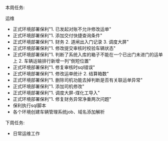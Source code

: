 本周任务:

运维

- 正式环境部署保利"1. 已发起对账不允许修改运单"
- 正式环境部署保利"1. 添加交付快捷查询条件"
- 正式环境部署保利"1. 财务 2. 道闸出入门记录 3. 调度大屏"
- 正式环境部署保利"1. 修改提交审核时校验车辆状态"
- 正式环境部署保利"1. 判断了系统入库的箱子不能在一个已出门未进门的运单上 2. 车辆运输排行新增一列“倒短位置"
- 正式环境部署保利"1. 修复审核时sql错误"
- 正式环境部署保利"1. 修改运单统计 2. 结算箱数"
- 正式环境部署保利"1. 删除司机功能去掉判断是否有关联运单异常"
- 正式环境部署保利"1. 添加司机修改"
- 正式环境部署保利"1. 调度大屏-煤化工导入"
- 正式环境部署保利"1. 修复财务异常净重两次问题"
- 保利执行sql脚本
- 各个环境创建车辆管理系统job、域名添加解析

下周任务:

- 日常运维工作  